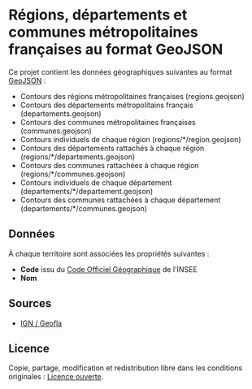# Régions, départements et communes métropolitaines françaises au format GeoJSON

Ce projet contient les données géographiques suivantes au format [GeoJSON](http://geojson.org/) :

* Contours des régions métropolitaines françaises (regions.geojson)
* Contours des départements métropolitains français (departements.geojson)
* Contours des communes métropolitaines françaises (communes.geojson)
* Contours individuels de chaque région (regions/\*/region.geojson)
* Contours des départements rattachés à chaque région (regions/\*/departements.geojson)
* Contours des communes rattachées à chaque région (regions/\*/communes.geojson)
* Contours individuels de chaque département (departements/\*/departement.geojson)
* Contours des communes rattachées à chaque département (departements/\*/communes.geojson)

## Données

À chaque territoire sont associées les propriétés suivantes :

* **Code** issu du [Code Officiel Géographique](http://www.insee.fr/fr/methodes/nomenclatures/cog/documentation.asp) de l'INSEE
* **Nom**

## Sources

* [IGN / Geofla](http://professionnels.ign.fr/geofla)

## Licence

Copie, partage, modification et redistribution libre dans les conditions originales : [Licence ouverte](http://www.etalab.gouv.fr/pages/licence-ouverte-open-licence-5899923.html).
